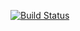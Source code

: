 [![Build Status](https://dev.azure.com/iot-norden/iotgateway/_apis/build/status/payloadtranslator_package?branchName=main)](https://dev.azure.com/iot-norden/iotgateway/_build/latest?definitionId=9&branchName=main)